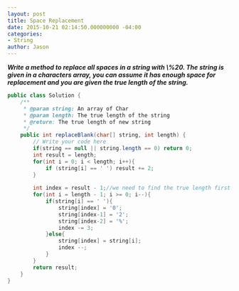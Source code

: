 ```yaml
---
layout: post
title: Space Replacement
date: 2015-10-21 02:14:50.000000000 -04:00
categories:
- String
author: Jason
---
```

<p><strong><em>Write a method to replace all spaces in a string with \%20. The string is given in a characters array, you can assume it has enough space for replacement and you are given the true length of the string.</em></strong></p>


``` java
public class Solution {
    /**
     * @param string: An array of Char
     * @param length: The true length of the string
     * @return: The true length of new string
     */
    public int replaceBlank(char[] string, int length) {
        // Write your code here
        if(string == null || string.length == 0) return 0;
        int result = length;
        for(int i = 0; i < length; i++){
            if (string[i] == ' ') result += 2;
        }
        
        int index = result - 1;//we need to find the true length first!!
        for(int i = length - 1; i >= 0; i--){
            if(string[i] == ' '){
                string[index] = '0';
                string[index-1] = '2';
                string[index-2] = '%';
                index -= 3;
            }else{
                string[index] = string[i];
                index --;
            }
        }
        return result;
    }
}
```
